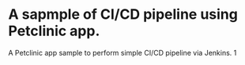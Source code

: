 # A sapmple of CI/CD pipeline using Petclinic app.
A Petclinic app sample to perform simple CI/CD pipeline via Jenkins.
1
